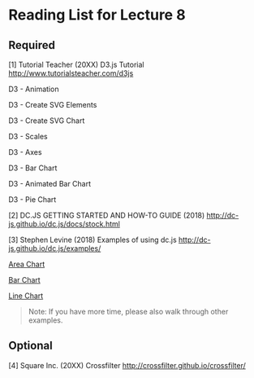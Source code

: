 # Reading List for Lecture 8

## Required

[1] Tutorial Teacher (20XX) D3.js Tutorial http://www.tutorialsteacher.com/d3js

D3 - Animation

D3 - Create SVG Elements

D3 - Create SVG Chart

D3 - Scales

D3 - Axes

D3 - Bar Chart

D3 - Animated Bar Chart

D3 - Pie Chart

[2] DC.JS GETTING STARTED AND HOW-TO GUIDE (2018) http://dc-js.github.io/dc.js/docs/stock.html


[3] Stephen Levine (2018) Examples of using dc.js http://dc-js.github.io/dc.js/examples/

[Area Chart](http://dc-js.github.io/dc.js/examples/area.html)

[Bar Chart](http://dc-js.github.io/dc.js/examples/bar.html)

[Line Chart](http://dc-js.github.io/dc.js/examples/line.html)

>Note: If you have more time, please also walk through other examples.

## Optional

[4] Square Inc. (20XX) Crossfilter http://crossfilter.github.io/crossfilter/